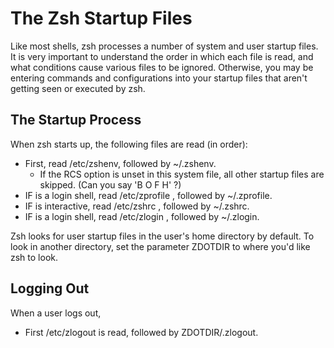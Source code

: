 
# The Zsh Startup Files

Like most shells, zsh processes a number of system and user startup files. It is very important to understand the order in which each file is read, and what conditions cause various files to be ignored. Otherwise, you may be entering commands and configurations into your startup files that aren't getting seen or executed by zsh.

## The Startup Process

When zsh starts up, the following files are read (in order):

- First, read /etc/zshenv, followed by ~/.zshenv.
  - If the RCS option is unset in this system file, all other startup files are skipped. (Can you say 'B O F H' ?)
- IF is a login shell, read /etc/zprofile , followed by ~/.zprofile.
- IF is interactive, read /etc/zshrc , followed by ~/.zshrc.
- IF is a login shell, read /etc/zlogin , followed by ~/.zlogin.

Zsh looks for user startup files in the user's home directory by default.
To look in another directory, set the parameter ZDOTDIR to where you'd like zsh to look.

## Logging Out
When a user logs out,
- First /etc/zlogout is read, followed by ZDOTDIR/.zlogout.
